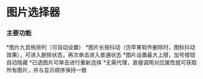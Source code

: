 图片选择器  
===================================  
  

### 主要功能  
  *图片九宫格排列（可自动设置）
  *图片长按抖动（仿苹果软件删除时，图标抖动效果），可进入删除状态，再次单击进入普通状态
  *图片设置最大上限，加号按钮自动隐藏
  *已选图片可单击进行重新选择
  *无需代理，直接调用对应属性就可获取所有图片，并与显示顺序保持一致
